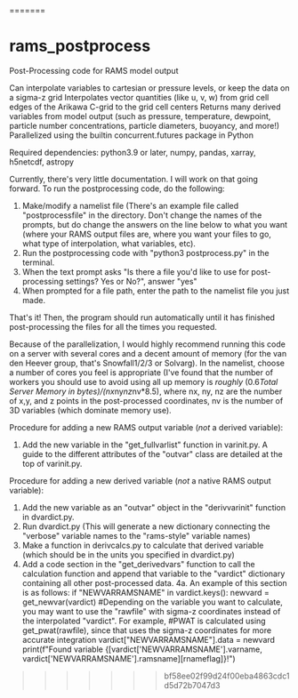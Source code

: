 
=======
# rams_postprocess
Post-Processing code for RAMS model output

Can interpolate variables to cartesian or pressure levels, or keep the data on a sigma-z grid
Interpolates vector quantities (like u, v, w) from grid cell edges of the Arikawa C-grid to the grid cell centers
Returns many derived variables from model output (such as pressure, temperature, dewpoint, particle number concentrations, particle diameters, buoyancy, and more!)
Parallelized using the builtin concurrent.futures package in Python

Required dependencies: python3.9 or later, numpy, pandas, xarray, h5netcdf, astropy

Currently, there's very little documentation. I will work on that going forward. To run the postprocessing code, do the following:
1. Make/modify a namelist file (There's an example file called "postprocessfile" in the directory. Don't change the names of the prompts, but do change the answers on the line below to what you want (where your RAMS output files are, where you want your files to go, what type of interpolation, what variables, etc).
2. Run the postprocessing code with "python3 postprocess.py" in the terminal.
3. When the text prompt asks "Is there a file you'd like to use for post-processing settings? Yes or No?", answer "yes"
4. When prompted for a file path, enter the path to the namelist file you just made.

That's it! Then, the program should run automatically until it has finished post-processing the files for all the times you requested.

Because of the parallelization, I would highly recommend running this code on a server with several cores and a decent amount of memory (for the van den Heever group, that's Snowfall1/2/3 or Solvarg). In the namelist, choose a number of cores you feel is appropriate (I've found that the number of workers you should use to avoid using all up memory is *roughly* (0.6*Total Server Memory in bytes)/(nx*ny*nz*nv*8.5), where nx, ny, nz are the number of x,y, and z points in the post-processed coordinates, nv is the number of 3D variables (which dominate memory use). 

Procedure for adding a new RAMS output variable (*not* a derived variable):
1. Add the new variable in the "get_fullvarlist" function in varinit.py. A guide to the different attributes of the "outvar" class are detailed at the top of varinit.py.

Procedure for adding a new derived variable (*not* a native RAMS output variable):
1. Add the new variable as an "outvar" object in the "derivvarinit" function in dvardict.py.
2. Run dvardict.py (This will generate a new dictionary connecting the "verbose" variable names to the "rams-style" variable names)
3. Make a function in derivcalcs.py to calculate that derived variable (which should be in the units you specified in dvardict.py)
4. Add a code section in the "get_derivedvars" function to call the calculation function and append that variable to the "vardict" dictionary containing all other post-processed data.
4a. An example of this section is as follows:
    if "NEWVARRAMSNAME" in vardict.keys():
        newvard = get_newvar(vardict) #Depending on the variable you want to calculate, you may want to use the "rawfile" with sigma-z coordinates instead of the interpolated "vardict". For example, 
                                      #PWAT is  calculated using get_pwat(rawfile), since that uses the sigma-z coordinates for more accurate integration
        vardict["NEWVARRAMSNAME"].data = newvard
        print(f"Found variable {[vardict['NEWVARRAMSNAME'].varname, vardict['NEWVARRAMSNAME'].ramsname][rnameflag]}!")

>>>>>>> bf58ee02f99d24f00eba4863cdc1d5d72b7047d3
